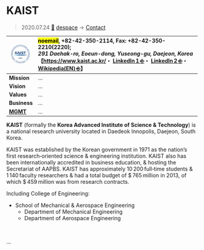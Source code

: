 # KAIST
> 2020.07.24 [🚀](../../index/index.md) [despace](../index.md) → [Contact](../contact.md)

|[![](../f/con/k/kaist_logo1_thumb.jpg)](../f/con/k/kaist_logo1.png)|<mark>noemail</mark>, +82-42-350-2114, Fax: +82-42-350-2210(2220);<br> *291 Daehak-ro, Eoeun-dong, Yuseong-gu, Daejeon, Korea*<br> 【<https://www.kaist.ac.kr/>・ [LinkedIn 1 ⎆](https://www.linkedin.com/school/한국과학기술원-kaist-/)・ [LinkedIn 2 ⎆](https://www.linkedin.com/company/korea-advanced-institute-of-science-and-technology/)・ [Wikipedia(EN) ⎆](https://en.wikipedia.org/wiki/KAIST)】|
|:--|:--|
|**Mission**|…|
|**Vision**|…|
|**Values**|…|
|**Business**|…|
|**[MGMT](../mgmt.md)**|…|

**KAIST** (formally the **Korea Advanced Institute of Science & Technology**) is a national research university located in Daedeok Innopolis, Daejeon, South Korea.

KAIST was established by the Korean government in 1971 as the nation’s first research‑oriented science & engineering institution. KAIST also has been internationally accredited in business education, & hosting the Secretariat of AAPBS. KAIST has approximately 10 200 full‑time students & 1 140 faculty researchers & had a total budget of $ 765 million in 2013, of which $ 459 million was from research contracts.

Including College of Engineering:

   - School of Mechanical & Aerospace Engineering
      - Department of Mechanical Engineering
      - Department of Aerospace Engineering

<p style="page-break-after:always"> </p>

…

